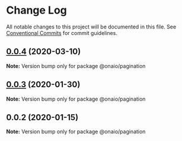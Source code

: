 # Change Log

All notable changes to this project will be documented in this file.
See [Conventional Commits](https://conventionalcommits.org) for commit guidelines.

## [0.0.4](https://github.com/onaio/js-tools/compare/@onaio/pagination@0.0.3...@onaio/pagination@0.0.4) (2020-03-10)

**Note:** Version bump only for package @onaio/pagination

## [0.0.3](https://github.com/onaio/js-tools/compare/@onaio/pagination@0.0.2...@onaio/pagination@0.0.3) (2020-01-30)

**Note:** Version bump only for package @onaio/pagination

## 0.0.2 (2020-01-15)

**Note:** Version bump only for package @onaio/pagination
